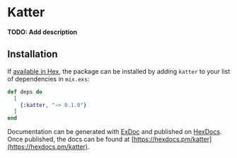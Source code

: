 # Katter

**TODO: Add description**

## Installation

If [available in Hex](https://hex.pm/docs/publish), the package can be installed
by adding `katter` to your list of dependencies in `mix.exs`:

```elixir
def deps do
  [
    {:katter, "~> 0.1.0"}
  ]
end
```

Documentation can be generated with [ExDoc](https://github.com/elixir-lang/ex_doc)
and published on [HexDocs](https://hexdocs.pm). Once published, the docs can
be found at [https://hexdocs.pm/katter](https://hexdocs.pm/katter).

